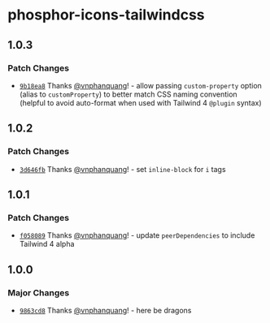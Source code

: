 # phosphor-icons-tailwindcss

## 1.0.3

### Patch Changes

- [`9b18ea8`](https://github.com/vnphanquang/phosphor-icons-tailwindcss/commit/9b18ea8a3ba29a9bc57405ee156aa19042746c00) Thanks [@vnphanquang](https://github.com/vnphanquang)! - allow passing `custom-property` option (alias to `customProperty`) to better match CSS naming
  convention (helpful to avoid auto-format when used with Tailwind 4 `@plugin` syntax)

## 1.0.2

### Patch Changes

- [`3d646fb`](https://github.com/vnphanquang/phosphor-icons-tailwindcss/commit/3d646fb4d040bf6feaa37e18d4721994e6c62e2b) Thanks [@vnphanquang](https://github.com/vnphanquang)! - set `inline-block` for `i` tags

## 1.0.1

### Patch Changes

- [`f058089`](https://github.com/vnphanquang/phosphor-icons-tailwindcss/commit/f058089a4b0f1012efe7f635227249e75291b2f1) Thanks [@vnphanquang](https://github.com/vnphanquang)! - update `peerDependencies` to include Tailwind 4 alpha

## 1.0.0

### Major Changes

- [`9863cd8`](https://github.com/vnphanquang/phosphor-icons-tailwindcss/commit/9863cd8ed830df12bfe66d4b3e96b166598979ad) Thanks [@vnphanquang](https://github.com/vnphanquang)! - here be dragons

